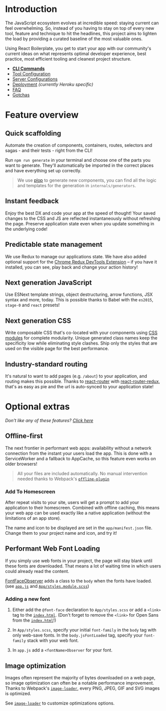 # Introduction

The JavaScript ecosystem evolves at incredible speed: staying current can feel
overwhelming. So, instead of you having to stay on top of every new tool,
feature and technique to hit the headlines, this project aims to lighten the
load by providing a curated baseline of the most valuable ones.

Using React Boilerplate, you get to start your app with our community's current
ideas on what represents optimal developer experience, best practice, most
efficient tooling and cleanest project structure.

- [**CLI Commands**](commands.md)
- [Tool Configuration](files.md)
- [Server Configurations](server-configs.md)
- [Deployment](deployment.md) *(currently Heroku specific)*
- [FAQ](faq.md)
- [Gotchas](gotchas.md)

# Feature overview

## Quick scaffolding

Automate the creation of components, containers, routes, selectors and sagas -
and their tests - right from the CLI!

Run `npm run generate` in your terminal and choose one of the parts you want
to generate. They'll automatically be imported in the correct places and have
everything set up correctly.

> We use [plop] to generate new components, you can find all the logic and
templates for the generation in `internals/generators`.

[plop]: https://github.com/amwmedia/plop

## Instant feedback

Enjoy the best DX and code your app at the speed of thought! Your saved changes
to the CSS and JS are reflected instantaneously without refreshing the page.
Preserve application state even when you update something in the underlying code!

## Predictable state management

We use Redux to manage our applications state. We have also added optional
support for the [Chrome Redux DevTools Extension] – if you have it installed,
you can see, play back and change your action history!

[Chrome Redux DevTools Extension]: https://chrome.google.com/webstore/detail/redux-devtools/lmhkpmbekcpmknklioeibfkpmmfibljd

## Next generation JavaScript

Use ESNext template strings, object destructuring, arrow functions, JSX syntax
and more, today. This is possible thanks to Babel with the `es2015`, `stage-0`
and `react` presets!

## Next generation CSS

Write composable CSS that's co-located with your components using [CSS modules]
for complete modularity. Unique generated class names keep the specificity low
while eliminating style clashes. Ship only the styles that are used on the
visible page for the best performance.

[CSS modules]: ../css/css-modules.md

## Industry-standard routing

It's natural to want to add pages (e.g. `/about`) to your application, and
routing makes this possible. Thanks to [react-router] with [react-router-redux],
that's as easy as pie and the url is auto-synced to your application state!

[react-router]: https://github.com/reactjs/react-router
[react-router-redux]: https://github.com/reactjs/react-router-redux

# Optional extras

_Don't like any of these features? [Click here](remove.md)_

## Offline-first

The next frontier in performant web apps: availability without a network
connection from the instant your users load the app. This is done with a
ServiceWorker and a fallback to AppCache, so this feature even works on older
browsers!

> All your files are included automatically. No manual intervention needed
thanks to Webpack's [`offline-plugin`](https://github.com/NekR/offline-plugin)

### Add To Homescreen

After repeat visits to your site, users will get a prompt to add your application
to their homescreen. Combined with offline caching, this means your web app can
be used exactly like a native application (without the limitations of an app store).

The name and icon to be displayed are set in the `app/manifest.json` file.
Change them to your project name and icon, and try it!

## Performant Web Font Loading

If you simply use web fonts in your project, the page will stay blank until
these fonts are downloaded. That means a lot of waiting time in which users
could already read the content.

[FontFaceObserver](https://github.com/bramstein/fontfaceobserver) adds a class
to the `body` when the fonts have loaded. (see [`app.js`](../../app/app.js#L26-L36)
and [`App/styles.module.scss`](../../app/containers/App/styles.module.scss))

### Adding a new font

1. Either add the `@font-face` declaration to `App/styles.scss` or add a `<link>`
tag to the [`index.html`](../../app/index.html). (Don't forget to remove the `<link>`
for Open Sans from the [`index.html`](../../app/index.html)!)

2. In `App/styles.scss`, specify your initial `font-family` in the `body` tag
with only web-save fonts. In the `body.jsFontLoaded` tag, specify your
`font-family` stack with your web font.

3. In `app.js` add a `<fontName>Observer` for your font.

## Image optimization

Images often represent the majority of bytes downloaded on a web page, so image
optimization can often be a notable performance improvement. Thanks to Webpack's
[`image-loader`](https://github.com/tcoopman/image-webpack-loader), every PNG, JPEG, GIF and SVG images
is optimized.

See [`image-loader`](https://github.com/tcoopman/image-webpack-loader) to customize optimizations options.

